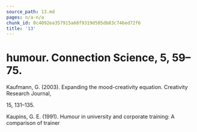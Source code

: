 ```yaml
---
source_path: 13.md
pages: n/a-n/a
chunk_id: 0c4092ea357915a68f9319d505db83c746ed72f6
title: '13'
---
```

# humour. Connection Science, 5, 59–75.

Kaufmann, G. (2003). Expanding the mood-creativity equation. Creativity Research Journal,

15, 131–135.

Kaupins, G. E. (1991). Humour in university and corporate training: A comparison of trainer
